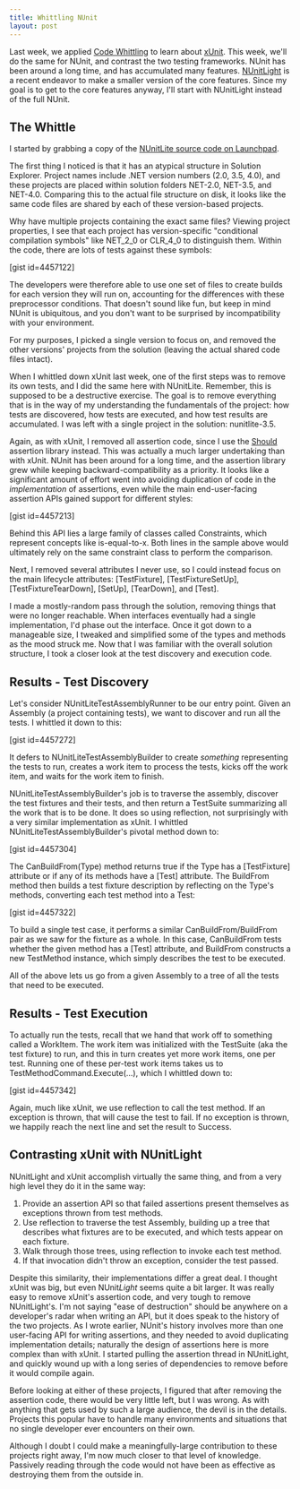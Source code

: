 ```yaml
---
title: Whittling NUnit
layout: post
---
```


Last week, we applied <a href="http://www.headspring.com/patrick/code-whittling/">Code Whittling</a> to learn about <a href="http://www.headspring.com/patrick/whittling-xunit/">xUnit</a>.  This week, we'll do the same for NUnit, and contrast the two testing frameworks.  NUnit has been around a long time, and has accumulated many features.  <a href="http://www.nunitlite.com/">NUnitLight</a> is a recent endeavor to make a smaller version of the core features.  Since my goal is to get to the core features anyway, I'll start with NUnitLight instead of the full NUnit.

<h2>The Whittle</h2>

I started by grabbing a copy of the <a href="https://launchpad.net/nunitlite">NUnitLite source code on Launchpad</a>.

The first thing I noticed is that it has an atypical structure in Solution Explorer.  Project names include .NET version numbers (2.0, 3.5, 4.0), and these projects are placed within solution folders NET-2.0, NET-3.5, and NET-4.0.  Comparing this to the actual file structure on disk, it looks like the same code files are shared by each of these version-based projects.

Why have multiple projects containing the exact same files?  Viewing project properties, I see that each project has version-specific "conditional compilation symbols" like NET_2_0 or CLR_4_0 to distinguish them.  Within the code, there are lots of tests against these symbols:

[gist id=4457122]

The developers were therefore able to use one set of files to create builds for each version they will run on, accounting for the differences with these preprocessor conditions.  That doesn't sound like fun, but keep in mind NUnit is ubiquitous, and you don't want to be surprised by incompatibility with your environment.

For my purposes, I picked a single version to focus on, and removed the other versions' projects from the solution (leaving the actual shared code files intact).

When I whittled down xUnit last week, one of the first steps was to remove its own tests, and I did the same here with NUnitLite.  Remember, this is supposed to be a destructive exercise.  The goal is to remove everything that is in the way of my understanding the fundamentals of the project: how tests are discovered, how tests are executed, and how test results are accumulated.  I was left with a single project in the solution: nunitlite-3.5.

Again, as with xUnit, I removed all assertion code, since I use the <a href="http://nuget.org/packages/Should">Should</a> assertion library instead.  This was actually a much larger undertaking than with xUnit.  NUnit has been around for a long time, and the assertion library grew while keeping backward-compatibility as a priority.  It looks like a significant amount of effort went into avoiding duplication of code in the <em>implementation</em> of assertions, even while the main end-user-facing assertion APIs gained support for different styles:

[gist id=4457213]

Behind this API lies a large family of classes called Constraints, which represent concepts like is-equal-to-x.  Both lines in the sample above would ultimately rely on the same constraint class to perform the comparison.

Next, I removed several attributes I never use, so I could instead focus on the main lifecycle attributes: [TestFixture], [TestFixtureSetUp], [TestFixtureTearDown], [SetUp], [TearDown], and [Test].

I made a mostly-random pass through the solution, removing things that were no longer reachable.  When interfaces eventually had a single implementation, I'd phase out the interface.  Once it got down to a manageable size, I tweaked and simplified some of the types and methods as the mood struck me.  Now that I was familiar with the overall solution structure, I took a closer look at the test discovery and execution code.

<h2>Results - Test Discovery</h2>

Let's consider NUnitLiteTestAssemblyRunner to be our entry point.  Given an Assembly (a project containing tests), we want to discover and run all the tests.  I whittled it down to this:

[gist id=4457272]

It defers to NUnitLiteTestAssemblyBuilder to create <em>something</em> representing the tests to run, creates a work item to process the tests, kicks off the work item, and waits for the work item to finish.

NUnitLiteTestAssemblyBuilder's job is to traverse the assembly, discover the test fixtures and their tests, and then return a TestSuite summarizing all the work that is to be done.  It does so using reflection, not surprisingly with a very similar implementation as xUnit.  I whittled NUnitLiteTestAssemblyBuilder's pivotal method down to:

[gist id=4457304]

The CanBuildFrom(Type) method returns true if the Type has a [TestFixture] attribute or if any of its methods have a [Test] attribute.  The BuildFrom method then builds a test fixture description by reflecting on the Type's methods, converting each test method into a Test:

[gist id=4457322]

To build a single test case, it performs a similar CanBuildFrom/BuildFrom pair as we saw for the fixture as a whole.  In this case, CanBuildFrom tests whether the given method has a [Test] attribute, and BuildFrom constructs a new TestMethod instance, which simply describes the test to be executed.

All of the above lets us go from a given Assembly to a tree of all the tests that need to be executed.

<h2>Results - Test Execution</h2>

To actually run the tests, recall that we hand that work off to something called a WorkItem.  The work item was initialized with the TestSuite (aka the test fixture) to run, and this in turn creates yet more work items, one per test.  Running one of these per-test work items takes us to TestMethodCommand.Execute(...), which I whittled down to:

[gist id=4457342]

Again, much like xUnit, we use reflection to call the test method.  If an exception is thrown, that will cause the test to fail.  If no exception is thrown, we happily reach the next line and set the result to Success.

<h2>Contrasting xUnit with NUnitLight</h2>

NUnitLight and xUnit accomplish virtually the same thing, and from a very high level they do it in the same way:
<ol>
<li>Provide an assertion API so that failed assertions present themselves as exceptions thrown from test methods.</li>
<li>Use reflection to traverse the test Assembly, building up a tree that describes what fixtures are to be executed, and which tests appear on each fixture.</li>
<li>Walk through those trees, using reflection to invoke each test method.</li>
<li>If that invocation didn't throw an exception, consider the test passed.</li>
</ol>

Despite this similarity, their implementations differ a great deal.  I thought xUnit was big, but even NUnit<em>Light</em> seems quite a bit larger.  It was really easy to remove xUnit's assertion code, and very tough to remove NUnitLight's.  I'm not saying "ease of destruction" should be anywhere on a developer's radar when writing an API, but it does speak to the history of the two projects.  As I wrote earlier, NUnit's history involves more than one user-facing API for writing assertions, and they needed to avoid duplicating implementation details; naturally the design of assertions here is more complex than with xUnit.  I started pulling the assertion thread in NUnitLight, and quickly wound up with a long series of dependencies to remove before it would compile again.

Before looking at either of these projects, I figured that after removing the assertion code, there would be very little left, but I was wrong.  As with anything that gets used by such a large audience, the devil is in the details.  Projects this popular have to handle many environments and situations that no single developer ever encounters on their own.

Although I doubt I could make a meaningfully-large contribution to these projects right away, I'm now much closer to that level of knowledge.  Passively reading through the code would not have been as effective as destroying them from the outside in.